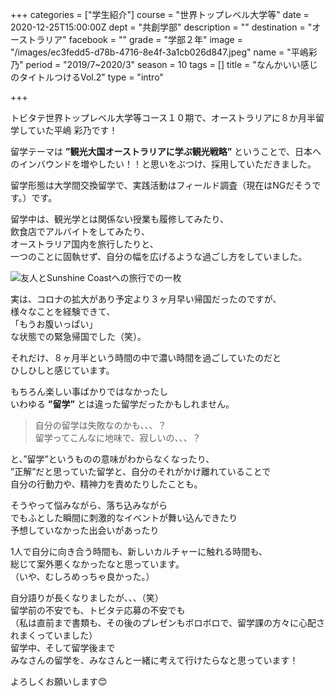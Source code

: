 +++
categories = ["学生紹介"]
course = "世界トップレベル大学等"
date = 2020-12-25T15:00:00Z
dept = "共創学部"
description = ""
destination = "オーストラリア"
facebook = ""
grade = "学部２年"
image = "/images/ec3fedd5-d78b-4716-8e4f-3a1cb026d847.jpeg"
name = "平嶋彩乃"
period = "2019/7~2020/3"
season = 10
tags = []
title = "なんかいい感じのタイトルつけるVol.2"
type = "intro"

+++

トビタテ世界トップレベル大学等コース１０期で、オーストラリアに８か月半留学していた平嶋 彩乃です！

留学テーマは **”観光大国オーストラリアに学ぶ観光戦略”** ということで、日本へのインバウンドを増やしたい！！と思いをぶつけ、採用していただきました。

留学形態は大学間交換留学で、実践活動はフィールド調査（現在はNGだそうです。）です。

留学中は、観光学とは関係ない授業も履修してみたり、  
飲食店でアルバイトをしてみたり、  
オーストラリア国内を旅行したりと、  
一つのことに固執せず、自分の幅を広げるような過ごし方をしていました。

![](/images/6ead161c-d928-4850-9153-e7df5638e8fc.jpeg "友人とSunshine Coastへの旅行での一枚")

実は、コロナの拡大があり予定より３ヶ月早い帰国だったのですが、  
様々なことを経験できて、  
「もうお腹いっぱい」  
な状態での緊急帰国でした（笑）。

それだけ、８ヶ月半という時間の中で濃い時間を過ごしていたのだと  
ひしひしと感じています。

もちろん楽しい事ばかりではなかったし  
いわゆる **”**留学**”** とは違った留学だったかもしれません。

>   
> 自分の留学は失敗なのかも、、、？  
> 留学ってこんなに地味で、寂しいの、、、？

と、”留学”というものの意味がわからなくなったり、  
”正解”だと思っていた留学と、自分のそれがかけ離れていることで  
自分の行動力や、精神力を責めたりしたことも。

そうやって悩みながら、落ち込みながら  
でもふとした瞬間に刺激的なイベントが舞い込んできたり  
予想していなかった出会いがあったり

1人で自分に向き合う時間も、新しいカルチャーに触れる時間も、  
総じて案外悪くなかったなと思っています。  
（いや、むしろめっちゃ良かった。）

自分語りが長くなりましたが、、、（笑）  
留学前の不安でも、トビタテ応募の不安でも  
（私は直前まで書類も、その後のプレゼンもボロボロで、留学課の方々に心配されまくっていました）  
留学中、そして留学後まで  
みなさんの留学を、みなさんと一緒に考えて行けたらなと思っています！

よろしくお願いします😊